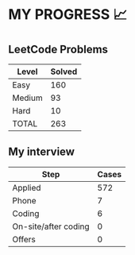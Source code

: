 # MY PROGRESS 📈

## LeetCode Problems

| Level  | Solved |
|--------|--------|
| Easy   |    160 |
| Medium |     93 |
| Hard   |     10 |
| TOTAL  |    263 |

## My interview

| Step                 | Cases |
|----------------------|-------|
| Applied              |   572 |
| Phone                |     7 |
| Coding               |     6 |
| On-site/after coding |     0 |
| Offers               |     0 |
 